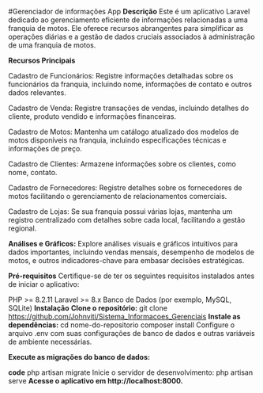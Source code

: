 #Gerenciador de informações App
**Descrição**
Este é um aplicativo Laravel dedicado ao gerenciamento eficiente de informações relacionadas a uma franquia de motos. Ele oferece recursos abrangentes para simplificar as operações diárias e a gestão de dados cruciais associados à administração de uma franquia de motos.

**Recursos Principais**

Cadastro de Funcionários: Registre informações detalhadas sobre os funcionários da franquia, incluindo nome, informações de contato e outros dados relevantes.

Cadastro de Venda: Registre transações de vendas, incluindo detalhes do cliente, produto vendido e informações financeiras.

Cadastro de Motos: Mantenha um catálogo atualizado dos modelos de motos disponíveis na franquia, incluindo especificações técnicas e informações de preço.

Cadastro de Clientes: Armazene informações sobre os clientes, como nome, contato.

Cadastro de Fornecedores: Registre detalhes sobre os fornecedores de motos facilitando o gerenciamento de relacionamentos comerciais.

Cadastro de Lojas: Se sua franquia possui várias lojas, mantenha um registro centralizado com detalhes sobre cada local, facilitando a gestão regional.

**Análises e Gráficos:** Explore análises visuais e gráficos intuitivos para dados importantes, incluindo vendas mensais, desempenho de modelos de motos, e outros indicadores-chave para embasar decisões estratégicas.

**Pré-requisitos**
Certifique-se de ter os seguintes requisitos instalados antes de iniciar o aplicativo:

PHP >= 8.2.11
Laravel >= 8.x
Banco de Dados (por exemplo, MySQL, SQLite)
**Instalação**
**Clone o repositório:**
git clone https://github.com/Johnviti/Sistema_Informacoes_Gerenciais
**Instale as dependências:**
cd nome-do-repositorio
composer install
Configure o arquivo .env com suas configurações de banco de dados e outras variáveis de ambiente necessárias.

**Execute as migrações do banco de dados:**

**code**
php artisan migrate
Inicie o servidor de desenvolvimento:
php artisan serve
**Acesse o aplicativo em http://localhost:8000.**

